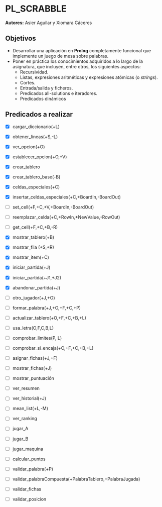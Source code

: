 # PL_SCRABBLE

**Autores:** Asier Aguilar y Xiomara Cáceres

## Objetivos

- Desarrollar una aplicación en **Prolog** completamente funcional que implemente un juego de mesa sobre palabras.
- Poner en práctica los conocimientos adquiridos a lo largo de la asignatura, que incluyen, entre otros, los siguientes aspectos:
  - Recursividad.
  - Listas, expresiones aritméticas y expresiones atómicas (o *strings*).
  - Cortes.
  - Entrada/salida y ficheros.
  - Predicados all-solutions e iteradores.
  - Predicados dinámicos

## Predicados a realizar

- [x] cargar_diccionario(+L)
- [x] obtener_lineas(+S,-L)
- [x] ver_opcion(+O)
- [x] establecer_opcion(+O,+V)
- [x] crear_tablero
- [x] crear_tablero_base(-B)
- [x] celdas_especiales(+C)
- [x] insertar_celdas_especiales(+C,+BoardIn,-BoardOut)
- [ ] set_cell(+F,+C,+V,+BoardIn,-BoardOut)
- [ ] reemplazar_celda(+C,+RowIn,+NewValue,-RowOut)
- [ ] get_cell(+F,+C,+B,-R)
- [x] mostrar_tablero(+B)
- [x] mostrar_fila (+S,+R)
- [x] mostrar_item(+C)
- [x] iniciar_partida(+J)
- [x] iniciar_partida(+J1,+J2)
- [x] abandonar_partida(+J)
- [ ] otro_jugador(+J,+O)
- [ ] formar_palabra(+J,+O,+F,+C,+P)
- [ ] actualizar_tablero(+O,+F,+C,+B,+L)
- [ ] usa_letra(O,F,C,B,L)
- [ ] comprobar_limites(P, L)
- [ ] comprobar_si_encaja(+O,+F,+C,+B,+L)
- [ ] asignar_fichas(+J,+F)
- [ ] mostrar_fichas(+J)
- [ ] mostrar_puntuación
- [ ] ver_resumen
- [ ] ver_historial(+J)
- [ ] mean_list(+L,-M)
- [ ] ver_ranking
- [ ] jugar_A
- [ ] jugar_B
- [ ] jugar_maquina
- [ ] calcular_puntos
- [ ] validar_palabra(+P)
- [ ] validar_palabraCompuesta(+PalabraTablero,+PalabraJugada)
- [ ] validar_fichas
- [ ] validar_posicion
  